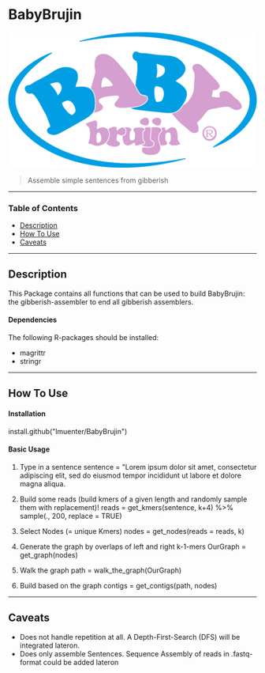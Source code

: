 # BabyBrujin

![Project Image](/icons/BabyBrujin_icon.png)

> Assemble simple sentences from gibberish

---

### Table of Contents

- [Description](#description)
- [How To Use](#how-to-use)
- [Caveats](#caveats)

---

## Description
This Package contains all functions that can be used to build BabyBrujin:
the gibberish-assembler to end all gibberish assemblers.

#### Dependencies
The following R-packages should be installed:

- magrittr
- stringr

---

## How To Use

#### Installation
install.github("lmuenter/BabyBrujin")

#### Basic Usage
1. Type in a sentence
    sentence = "Lorem ipsum dolor sit amet, consectetur adipiscing elit, sed do eiusmod tempor incididunt ut labore et dolore magna aliqua.

2. Build some reads (build kmers of a given length and randomly sample them with replacement)!
    reads = get_kmers(sentence, k+4) %>%
    sample(., 200, replace = TRUE)
	
3. Select Nodes (= unique Kmers)
    nodes = get_nodes(reads = reads, k)
	
4. Generate the graph by overlaps of left and right k-1-mers
    OurGraph = get_graph(nodes)

5. Walk the graph
    path = walk_the_graph(OurGraph)
	
6. Build based on the graph
    contigs = get_contigs(path, nodes) 

---

## Caveats
- Does not handle repetition at all. A Depth-First-Search (DFS) will be integrated lateron.
- Does only assemble Sentences. Sequence Assembly of reads in .fastq-format could be added lateron